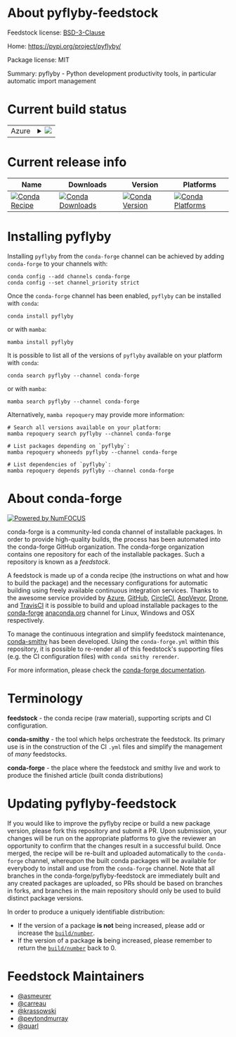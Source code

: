 About pyflyby-feedstock
=======================

Feedstock license: [BSD-3-Clause](https://github.com/conda-forge/pyflyby-feedstock/blob/main/LICENSE.txt)

Home: https://pypi.org/project/pyflyby/

Package license: MIT

Summary: pyflyby - Python development productivity tools, in particular automatic import management

Current build status
====================


<table>
    
  <tr>
    <td>Azure</td>
    <td>
      <details>
        <summary>
          <a href="https://dev.azure.com/conda-forge/feedstock-builds/_build/latest?definitionId=10198&branchName=main">
            <img src="https://dev.azure.com/conda-forge/feedstock-builds/_apis/build/status/pyflyby-feedstock?branchName=main">
          </a>
        </summary>
        <table>
          <thead><tr><th>Variant</th><th>Status</th></tr></thead>
          <tbody><tr>
              <td>linux_64_python3.10.____cpython</td>
              <td>
                <a href="https://dev.azure.com/conda-forge/feedstock-builds/_build/latest?definitionId=10198&branchName=main">
                  <img src="https://dev.azure.com/conda-forge/feedstock-builds/_apis/build/status/pyflyby-feedstock?branchName=main&jobName=linux&configuration=linux%20linux_64_python3.10.____cpython" alt="variant">
                </a>
              </td>
            </tr><tr>
              <td>linux_64_python3.11.____cpython</td>
              <td>
                <a href="https://dev.azure.com/conda-forge/feedstock-builds/_build/latest?definitionId=10198&branchName=main">
                  <img src="https://dev.azure.com/conda-forge/feedstock-builds/_apis/build/status/pyflyby-feedstock?branchName=main&jobName=linux&configuration=linux%20linux_64_python3.11.____cpython" alt="variant">
                </a>
              </td>
            </tr><tr>
              <td>linux_64_python3.12.____cpython</td>
              <td>
                <a href="https://dev.azure.com/conda-forge/feedstock-builds/_build/latest?definitionId=10198&branchName=main">
                  <img src="https://dev.azure.com/conda-forge/feedstock-builds/_apis/build/status/pyflyby-feedstock?branchName=main&jobName=linux&configuration=linux%20linux_64_python3.12.____cpython" alt="variant">
                </a>
              </td>
            </tr><tr>
              <td>linux_64_python3.13.____cp313</td>
              <td>
                <a href="https://dev.azure.com/conda-forge/feedstock-builds/_build/latest?definitionId=10198&branchName=main">
                  <img src="https://dev.azure.com/conda-forge/feedstock-builds/_apis/build/status/pyflyby-feedstock?branchName=main&jobName=linux&configuration=linux%20linux_64_python3.13.____cp313" alt="variant">
                </a>
              </td>
            </tr><tr>
              <td>osx_64_python3.10.____cpython</td>
              <td>
                <a href="https://dev.azure.com/conda-forge/feedstock-builds/_build/latest?definitionId=10198&branchName=main">
                  <img src="https://dev.azure.com/conda-forge/feedstock-builds/_apis/build/status/pyflyby-feedstock?branchName=main&jobName=osx&configuration=osx%20osx_64_python3.10.____cpython" alt="variant">
                </a>
              </td>
            </tr><tr>
              <td>osx_64_python3.11.____cpython</td>
              <td>
                <a href="https://dev.azure.com/conda-forge/feedstock-builds/_build/latest?definitionId=10198&branchName=main">
                  <img src="https://dev.azure.com/conda-forge/feedstock-builds/_apis/build/status/pyflyby-feedstock?branchName=main&jobName=osx&configuration=osx%20osx_64_python3.11.____cpython" alt="variant">
                </a>
              </td>
            </tr><tr>
              <td>osx_64_python3.12.____cpython</td>
              <td>
                <a href="https://dev.azure.com/conda-forge/feedstock-builds/_build/latest?definitionId=10198&branchName=main">
                  <img src="https://dev.azure.com/conda-forge/feedstock-builds/_apis/build/status/pyflyby-feedstock?branchName=main&jobName=osx&configuration=osx%20osx_64_python3.12.____cpython" alt="variant">
                </a>
              </td>
            </tr><tr>
              <td>osx_64_python3.13.____cp313</td>
              <td>
                <a href="https://dev.azure.com/conda-forge/feedstock-builds/_build/latest?definitionId=10198&branchName=main">
                  <img src="https://dev.azure.com/conda-forge/feedstock-builds/_apis/build/status/pyflyby-feedstock?branchName=main&jobName=osx&configuration=osx%20osx_64_python3.13.____cp313" alt="variant">
                </a>
              </td>
            </tr>
          </tbody>
        </table>
      </details>
    </td>
  </tr>
</table>

Current release info
====================

| Name | Downloads | Version | Platforms |
| --- | --- | --- | --- |
| [![Conda Recipe](https://img.shields.io/badge/recipe-pyflyby-green.svg)](https://anaconda.org/conda-forge/pyflyby) | [![Conda Downloads](https://img.shields.io/conda/dn/conda-forge/pyflyby.svg)](https://anaconda.org/conda-forge/pyflyby) | [![Conda Version](https://img.shields.io/conda/vn/conda-forge/pyflyby.svg)](https://anaconda.org/conda-forge/pyflyby) | [![Conda Platforms](https://img.shields.io/conda/pn/conda-forge/pyflyby.svg)](https://anaconda.org/conda-forge/pyflyby) |

Installing pyflyby
==================

Installing `pyflyby` from the `conda-forge` channel can be achieved by adding `conda-forge` to your channels with:

```
conda config --add channels conda-forge
conda config --set channel_priority strict
```

Once the `conda-forge` channel has been enabled, `pyflyby` can be installed with `conda`:

```
conda install pyflyby
```

or with `mamba`:

```
mamba install pyflyby
```

It is possible to list all of the versions of `pyflyby` available on your platform with `conda`:

```
conda search pyflyby --channel conda-forge
```

or with `mamba`:

```
mamba search pyflyby --channel conda-forge
```

Alternatively, `mamba repoquery` may provide more information:

```
# Search all versions available on your platform:
mamba repoquery search pyflyby --channel conda-forge

# List packages depending on `pyflyby`:
mamba repoquery whoneeds pyflyby --channel conda-forge

# List dependencies of `pyflyby`:
mamba repoquery depends pyflyby --channel conda-forge
```


About conda-forge
=================

[![Powered by
NumFOCUS](https://img.shields.io/badge/powered%20by-NumFOCUS-orange.svg?style=flat&colorA=E1523D&colorB=007D8A)](https://numfocus.org)

conda-forge is a community-led conda channel of installable packages.
In order to provide high-quality builds, the process has been automated into the
conda-forge GitHub organization. The conda-forge organization contains one repository
for each of the installable packages. Such a repository is known as a *feedstock*.

A feedstock is made up of a conda recipe (the instructions on what and how to build
the package) and the necessary configurations for automatic building using freely
available continuous integration services. Thanks to the awesome service provided by
[Azure](https://azure.microsoft.com/en-us/services/devops/), [GitHub](https://github.com/),
[CircleCI](https://circleci.com/), [AppVeyor](https://www.appveyor.com/),
[Drone](https://cloud.drone.io/welcome), and [TravisCI](https://travis-ci.com/)
it is possible to build and upload installable packages to the
[conda-forge](https://anaconda.org/conda-forge) [anaconda.org](https://anaconda.org/)
channel for Linux, Windows and OSX respectively.

To manage the continuous integration and simplify feedstock maintenance,
[conda-smithy](https://github.com/conda-forge/conda-smithy) has been developed.
Using the ``conda-forge.yml`` within this repository, it is possible to re-render all of
this feedstock's supporting files (e.g. the CI configuration files) with ``conda smithy rerender``.

For more information, please check the [conda-forge documentation](https://conda-forge.org/docs/).

Terminology
===========

**feedstock** - the conda recipe (raw material), supporting scripts and CI configuration.

**conda-smithy** - the tool which helps orchestrate the feedstock.
                   Its primary use is in the construction of the CI ``.yml`` files
                   and simplify the management of *many* feedstocks.

**conda-forge** - the place where the feedstock and smithy live and work to
                  produce the finished article (built conda distributions)


Updating pyflyby-feedstock
==========================

If you would like to improve the pyflyby recipe or build a new
package version, please fork this repository and submit a PR. Upon submission,
your changes will be run on the appropriate platforms to give the reviewer an
opportunity to confirm that the changes result in a successful build. Once
merged, the recipe will be re-built and uploaded automatically to the
`conda-forge` channel, whereupon the built conda packages will be available for
everybody to install and use from the `conda-forge` channel.
Note that all branches in the conda-forge/pyflyby-feedstock are
immediately built and any created packages are uploaded, so PRs should be based
on branches in forks, and branches in the main repository should only be used to
build distinct package versions.

In order to produce a uniquely identifiable distribution:
 * If the version of a package **is not** being increased, please add or increase
   the [``build/number``](https://docs.conda.io/projects/conda-build/en/latest/resources/define-metadata.html#build-number-and-string).
 * If the version of a package **is** being increased, please remember to return
   the [``build/number``](https://docs.conda.io/projects/conda-build/en/latest/resources/define-metadata.html#build-number-and-string)
   back to 0.

Feedstock Maintainers
=====================

* [@asmeurer](https://github.com/asmeurer/)
* [@carreau](https://github.com/carreau/)
* [@krassowski](https://github.com/krassowski/)
* [@peytondmurray](https://github.com/peytondmurray/)
* [@quarl](https://github.com/quarl/)

